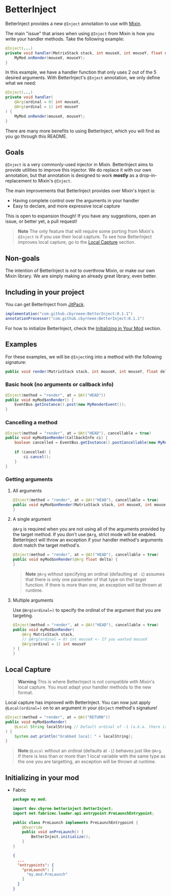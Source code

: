 # BetterInject

BetterInject provides a new `@Inject` annotation to use with [Mixin](https://github.com/SpongePowered/Mixin/).

The main "issue" that arises when using `@Inject` from Mixin is how you write your handler methods. Take the following example:
```java
@Inject(...)
private void handler(MatrixStack stack, int mouseX, int mouseY, float delta, CallbackInfo ci) {
    MyMod.onRender(mouseX, mouseY);
}
```

In this example, we have a handler function that only uses 2 out of the 5 desired arguments. With BetterInject's `@Inject` annotation, we only define what we need:

```java
@Inject(...)
private void handler(
    @Arg(ordinal = 0) int mouseX, 
    @Arg(ordinal = 1) int mouseY
) {
    MyMod.onRender(mouseX, mouseY);
}
```

There are many more benefits to using BetterInject, which you will find as you go through this README.

## Goals

`@Inject` is a very commonly-used injector in Mixin. BetterInject aims to provide utilities to improve this injector. We do replace it with our own annotation, but that annotation is designed to work **mostly** as a drop-in-replacement to Mixin's `@Inject`.

The main improvements that BetterInject provides over Mixin's Inject is:
- Having complete control over the arguments in your handler
- Easy to declare, and more expressive local capture

This is open to expansion though! If you have any suggestions, open an issue, or better yet, a pull request!

> **Note**
> The only feature that will require some porting from Mixin's `@Inject` is if you use their local capture. To see how BetterInject improves local capture, go to the [Local Capture](#local-capture) section.

## Non-goals

The intention of BetterInject is not to overthrow Mixin, or make our own Mixin library. We are simply making an already great library, even better.

## Including in your project

You can get BetterInject from [JitPack](https://jitpack.io).

```groovy
implementation("com.github.cbyrneee:BetterInject:0.1.1")
annotationProcessor("com.github.cbyrneee:BetterInject:0.1.1")
```

For how to initialize BetterInject, check the [Initializing in Your Mod](#initializing-in-your-mod) section.

## Examples

For these examples, we will be `@Inject`ing into a method with the following signature:

```java
public void render(MatrixStack stack, int mouseX, int mouseY, float delta)
```

### Basic hook (no arguments or callback info)

```java
@Inject(method = "render", at = @At("HEAD"))
public void myMod$onRender() {
    EventBus.getInstance().post(new MyRenderEvent());
}
```

### Cancelling a method

```java
@Inject(method = "render", at = @At("HEAD"), cancellable = true)
public void myMod$onRender(CallbackInfo ci) {
    boolean cancelled = EventBus.getInstance().postCancellable(new MyRenderEvent());
    
    if (cancelled) {
        ci.cancel();
    }
}
```

### Getting arguments

1. All arguments

    ```java
    @Inject(method = "render", at = @At("HEAD"), cancellable = true)
    public void myMod$onRender(MatrixStack stack, int mouseX, int mouseY, float delta) {
    }
    ```

2. A single argument

   `@Arg` is required when you are not using all of the arguments provided by the target method. If you don't
   use `@Arg`, strict mode will be enabled. BetterInject will throw an exception if your handler method's arguments dont
   match the target method's.

    ```java
    @Inject(method = "render", at = @At("HEAD"), cancellable = true)
    public void myMod$onRender(@Arg float delta) {
    }
    ```

   > **Note**
   > `@Arg` without specifying an ordinal (defaulting at `-1`) assumes that there is only one parameter of that type on the target function. If there is
   more than one, an exception will be thrown at runtime.

3. Multiple arguments

   Use `@Arg(ordinal=)` to specify the ordinal of the argument that you are targeting.

    ```java
    @Inject(method = "render", at = @At("HEAD"), cancellable = true)
    public void myMod$onRender(
        @Arg MatrixStack stack,
        // @Arg(ordinal = 0) int mouseX <- If you wanted mouseX
        @Arg(ordinal = 1) int mouseY
    ) {
    }
    ```

## Local Capture

> **Warning**
> This is where BetterInject is not compatible with Mixin's local capture. You must adapt your handler methods to the new format.

Local capture has improved with BetterInject.
You can now just apply `@Local(ordinal=)` on to an argument in your `@Inject` method's signature!

```java
@Inject(method = "render", at = @At("RETURN"))
public void myMod$onRender(
    @Local String localString // Default ordinal of -1 (a.k.a. there is only one String in the local variables of this target)
) {
    System.out.println("Grabbed local: " + localString);
}
```

> **Note**
> `@Local` without an ordinal (defaults at `-1`) behaves just like `@Arg`. If there is less than or more than 1 local variable with the same type as the one you are targetting, an exception will be thrown at runtime.

## Initializing in your mod

* Fabric
    ```java
    package my.mod;
    
    import dev.cbyrne.betterinject.BetterInject;
    import net.fabricmc.loader.api.entrypoint.PreLaunchEntrypoint;
  
    public class PreLaunch implements PreLaunchEntrypoint {
        @Override
        public void onPreLaunch() {
            BetterInject.initialize();
        }
    }
    ```

    ```json
    {
      ...
      "entrypoints": {
        "preLaunch": [
          "my.mod.PreLaunch"
        ]
      }
    }
    ```

